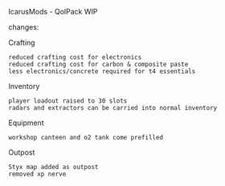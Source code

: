IcarusMods - QolPack WIP


changes:

Crafting

    reduced crafting cost for electronics
    reduced crafting cost for carbon & composite paste
    less electronics/concrete required for t4 essentials

Inventory

    player loadout raised to 30 slots
    radars and extractors can be carried into normal inventory

Equipment

    workshop canteen and o2 tank come prefilled

Outpost

    Styx map added as outpost
    removed xp nerve
